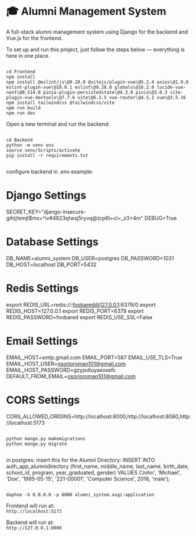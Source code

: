# 🎓 Alumni Management System

A full-stack alumni management system using Django for the backend and Vue.js for the frontend.

To set up and run this project, just follow the steps below — everything is here in one place.

```

cd Frontend
npm install
npm install @eslint/js\@9.28.0 @vitejs/plugin-vue\@5.2.4 axios\@1.9.0 eslint-plugin-vue\@10.0.1 eslint\@9.28.0 globals\@16.2.0 lucide-vue-next\@0.514.0 pinia-plugin-persistedstate\@4.3.0 pinia\@3.0.3 vite-plugin-vue-devtools\@7.7.6 vite\@6.3.5 vue-router\@4.5.1 vue\@3.5.16
npm install tailwindcss @tailwindcss/vite
npm run build
npm run dev

```

Open a new terminal and run the backend:

```

cd Backend
python -m venv env
source venv/Scripts/activate
pip install -r requirements.txt


```

configure backend in .env
example: 
# Django Settings
SECRET_KEY="django-insecure-gih)j!emjt$mx+^i*v*#4823q!wsj5ryvq@(cp6t+cl=_z3+4m"
DEBUG=True

# Database Settings
DB_NAME=alumni_system
DB_USER=postgres
DB_PASSWORD=1031
DB_HOST=localhost
DB_PORT=5432

# Redis Settings
export REDIS_URL=redis://:foobared@127.0.0.1:6379/0
export REDIS_HOST=127.0.0.1
export REDIS_PORT=6379
export REDIS_PASSWORD=foobared
export REDIS_USE_SSL=False

# Email Settings
EMAIL_HOST=smtp.gmail.com
EMAIL_PORT=587
EMAIL_USE_TLS=True
EMAIL_HOST_USER=osorioroman101@gmail.com
EMAIL_HOST_PASSWORD=gzyjxdiuyaxoxefc
DEFAULT_FROM_EMAIL=osorioroman101@gmail.com

# CORS Settings
CORS_ALLOWED_ORIGINS=http://localhost:8000,http://localhost:8080,http://localhost:5173


```

python mange.py makemigrations
python mange.py migrate


```

in postgres:
insert this for the Alumni Directory:
INSERT INTO auth_app_alumnidirectory 
(first_name, middle_name, last_name, birth_date, school_id, program, year_graduated, gender)
VALUES 
('John', 'Michael', 'Doe', '1995-05-15', '221-00001', 'Computer Science', 2018, 'male');


```

daphne -b 0.0.0.0 -p 8000 alumni_system.asgi:application

```



Frontend will run at:  
`http://localhost:5173`

Backend will run at:  
`http://127.0.0.1:8000`







